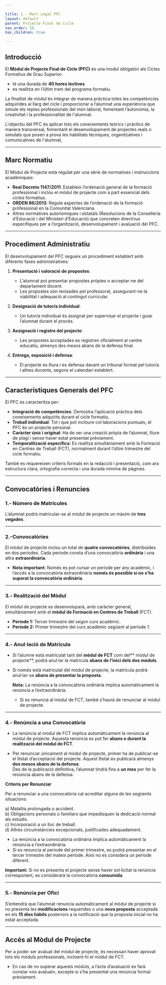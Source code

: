 ```yaml
---

title: 1.- Marc Legal PFC
layout: default
parent: Projecte Final de Cicle
nav_order: 10
has_children: true

---
```


## Introducció 

El **Mòdul de Projecte Final de Cicle (PFC)** és una modul obligatòri als Cicles Formatius de Grau Superior:

- té una durada de **40 hores lectives**
- es realitza en l’últim tram del programa formatiu. 

La finalitat de mòdul és integrar de manera pràctica totes les competències adquirides al llarg del cicle i proporcionar a l’alumnat una experiència que simule els reptes professionals del món laboral, fomentant l’autonomia, la creativitat i la professionalitat de l'alumnat. 



L'objectiu del PFC és aplicar tots els coneixements teòrics i pràctics de manera transversal, fomentant el desenvolupament de projectes reals o simulats que posen a prova les habilitats tècniques, organitzatives i comunicatives de l'alumnat, 

---

## Marc Normatiu

El Mòdul de Projecte està regulat per una sèrie de normatives i instruccions acadèmiques:

- **Real Decreto 1147/2011**: Estableix l’ordenació general de la formació professional i inclou el mòdul de projecte com a part essencial dels cicles formatius.
- **ORDEN 86/2013**: Regula aspectes de l’ordenació de la formació professional en la Comunitat Valenciana.
- Altres normatives autonòmiques i estatals (Resolucions de la Conselleria d’Educació i del Ministeri d’Educació) que concreten directrius específiques per a l’organització, desenvolupament i avaluació del PFC.

---

## Procediment Administratiu

El desenvolupament del PFC segueix un procediment establert amb diferents fases administratives:

1. **Presentació i valoració de propostes**:
   - L’alumnat pot presentar propostes pròpies o acceptar-ne del departament docent.
   - Les propostes són revisades pel professorat, assegurant-ne la viabilitat i adequació al contingut curricular.

2. **Designació de tutor/a individual**:
   - Un tutor/a individual és assignat per supervisar el projecte i guiar l’alumnat durant el procés.

3. **Assignació i registre del projecte**:
   - Les propostes acceptades es registren oficialment al centre educatiu, almenys dos mesos abans de la defensa final.

4. **Entrega, exposició i defensa**:
   - El projecte es lliura i es defensa davant un tribunal format pel tutor/a i altres docents, segons el calendari establert.


---

## Característiques Generals del PFC

El PFC es caracteritza per:

- **Integració de competències**: Demostra l’aplicació pràctica dels coneixements adquirits durant el cicle formatiu.
- **Treball individual**: Tot i que pot incloure col·laboracions puntuals, el PFC és un projecte personal.
- **Caràcter únic i original**: Ha de ser una creació pròpia de l’alumnat, lliure de plagi i sense haver estat presentat prèviament.
- **Temporalització específica**: Es realitza simultàniament amb la Formació en Centres de Treball (FCT), normalment durant l’últim trimestre del cicle formatiu.

També es requereixen criteris formals en la redacció i presentació, com ara estructura clara, ortografia correcta i una durada mínima de pàgines.

---

## Convocatòries i Renuncies

### **1.- Número de Matrícules**

L’alumnat podrà matricular-se al mòdul de projecte un màxim de **tres vegades**.

---

### **2.-Convocatòries**

El mòdul de projecte inclou un total de **quatre convocatòries**, distribuïdes en dos períodes. 
Cada període consta d’una convocatòria **ordinària** i una altra **extraordinària**. 

- **Nota important:** Només es pot cursar un període per any acadèmic, i l’accés a la convocatòria extraordinària **només és possible si no s’ha superat la convocatòria ordinària**.

---

### **3.- Realització del Mòdul**

El mòdul de projecte es desenvoluparà, amb caràcter general, simultàniament amb el **mòdul de Formació en Centres de Treball** (FCT).  


- **Període 1:** Tercer trimestre del segon curs acadèmic.  
- **Període 2:** Primer trimestre del curs acadèmic següent al període 1.

---

### **4.- Anul·lació de Matrícula**

- Si l’alumne està matriculat tant del **mòdul de FCT** com del** mòdul de projecte**, podrà anul·lar la matrícula **abans de l’inici dels dos mòduls**.
- Si només està matriculat del mòdul de projecte, la matrícula podrà anul·lar-se **abans de presentar la proposta**.  
  
  **Nota:** La renúncia a la convocatòria ordinària implica automàticament la renúncia a l’extraordinària.  
  - Si es renuncia al mòdul de FCT, també s’haurà de renunciar al mòdul de projecte.

---

### **4.- Renúncia a una Convocatòria**

- La renúncia al mòdul de FCT implica automàticament la renúncia al mòdul de projecte. Aquesta renúncia es pot fer **abans o durant la realització del mòdul de FCT**.
      
- Per renunciar únicament al mòdul de projecte, primer ha de publicar-se el llistat d’acceptació del projecte. Aquest llistat es publicarà almenys **dos mesos abans de la defensa**.  
  Des de la publicació definitiva, l’alumnat tindrà fins a **un mes** per fer la renúncia abans de la defensa.  

**Criteris per Renunciar**

Per a renunciar a una convocatòria cal acreditar alguna de les següents situacions:  

   a) Malaltia prolongada o accident.  
   b) Obligacions personals o familiars que impedisquen la dedicació normal als estudis.  
   c) Incorporació a un lloc de treball.  
   d) Altres circumstàncies excepcionals, justificades adequadament.


- La renúncia a la convocatòria ordinària implica automàticament la renúncia a l’extraordinària.  
- Si es renuncia al període del primer trimestre, es podrà presentar en el tercer trimestre del mateix període. Això no es considera un període diferent.  
  
**Important:** Si no es presenta el projecte sense haver sol·licitat la renúncia corresponent, es considerarà la convocatòria **consumida**.

---

### **5.- Renúncia per Ofici**

S’entendrà que l’alumnat renuncia automàticament al mòdul de projecte si no presenta les **modificacions** requerides o una **nova proposta** acceptada en els **15 dies hàbils** posteriors a la notificació que la proposta inicial no ha estat acceptada.

---

## Accés al Mòdul de Projecte

Per a poder ser avaluat del mòdul de projecte, és necessari haver aprovat tots els mòduls professionals, incloent-hi el mòdul de FCT.  
- En cas de no superar aquests mòduls, a l’acta d’avaluació es farà constar «no avaluat», excepte si s’ha presentat una renúncia formal prèviament.  


